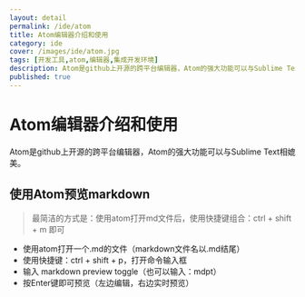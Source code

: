 ```yaml
---
layout: detail
permalink: /ide/atom
title: Atom编辑器介绍和使用
category: ide
cover: /images/ide/atom.jpg
tags: [开发工具,atom,编辑器,集成开发环境]
description: Atom是github上开源的跨平台编辑器，Atom的强大功能可以与Sublime Text相媲美
published: true
---
```


# Atom编辑器介绍和使用

Atom是github上开源的跨平台编辑器，Atom的强大功能可以与Sublime Text相媲美。

## 使用Atom预览markdown

> 最简洁的方式是：使用atom打开md文件后，使用快捷键组合：ctrl + shift + m 即可

* 使用atom打开一个.md的文件（markdown文件名以.md结尾）
* 使用快捷键：ctrl + shift + p，打开命令输入框
* 输入 markdown preview toggle（也可以输入：mdpt）
* 按Enter键即可预览（左边编辑，右边实时预览）
